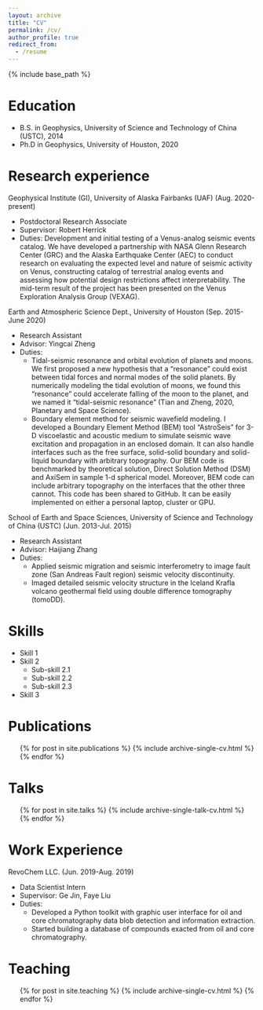 ```yaml
---
layout: archive
title: "CV"
permalink: /cv/
author_profile: true
redirect_from:
  - /resume
---
```


{% include base_path %}

Education
======
* B.S. in Geophysics, University of Science and Technology of China (USTC), 2014
* Ph.D in Geophysics, University of Houston, 2020

Research experience
======
Geophysical Institute (GI), University of Alaska Fairbanks (UAF) (Aug. 2020-present)
* Postdoctoral Research Associate                           
* Supervisor: Robert Herrick				  
*	Duties: Development and initial testing of a Venus-analog seismic events catalog. We have developed a partnership with NASA Glenn Research Center (GRC) and the Alaska Earthquake Center (AEC) to conduct research on evaluating the expected level and nature of seismic activity on Venus, constructing catalog of terrestrial analog events and assessing how potential design restrictions affect interpretability. The mid-term result of the project has been presented on the Venus Exploration Analysis Group (VEXAG).

Earth and Atmospheric Science Dept., University of Houston  (Sep. 2015-June 2020)				
* Research Assistant	                           
* Advisor: Yingcai Zheng					
* Duties: 
  * Tidal-seismic resonance and orbital evolution of planets and moons. We first proposed a new hypothesis that a “resonance” could exist between tidal forces and normal modes of the solid planets. By numerically modeling the tidal evolution of moons, we found this “resonance” could accelerate falling of the moon to the planet, and we named it “tidal-seismic resonance” (Tian and Zheng, 2020, Planetary and Space Science). 
  * Boundary element method for seismic wavefield modeling. I developed a Boundary Element Method (BEM) tool “AstroSeis” for 3-D viscoelastic and acoustic medium to simulate seismic wave excitation and propagation in an enclosed domain. It can also handle interfaces such as the free surface, solid-solid boundary and solid-liquid boundary with arbitrary topography. Our BEM code is benchmarked by theoretical solution, Direct Solution Method (DSM) and AxiSem in sample 1-d spherical model. Moreover, BEM code can include arbitrary topography on the interfaces that the other three cannot. This code has been shared to GitHub. It can be easily implemented on either a personal laptop, cluster or GPU. 

School of Earth and Space Sciences, University of Science and Technology of China (USTC)	(Jun. 2013-Jul. 2015)	
*  Research Assistant	                               
*  Advisor: Haijiang Zhang				          
* Duties: 
  * Applied seismic migration and seismic interferometry to image fault zone (San Andreas Fault region) seismic velocity discontinuity.
  * Imaged detailed seismic velocity structure in the Iceland Krafla volcano geothermal field using double difference tomography (tomoDD).




  
Skills
======
* Skill 1
* Skill 2
  * Sub-skill 2.1
  * Sub-skill 2.2
  * Sub-skill 2.3
* Skill 3

Publications
======
  <ul>{% for post in site.publications %}
    {% include archive-single-cv.html %}
  {% endfor %}</ul>
  
Talks
======
  <ul>{% for post in site.talks %}
    {% include archive-single-talk-cv.html %}
  {% endfor %}</ul>
  
 Work Experience
======
   RevoChem LLC.  (Jun. 2019-Aug. 2019)
*  Data Scientist Intern		
*  Supervisor: Ge Jin, Faye Liu					
* Duties: 
  * Developed a Python toolkit with graphic user interface for oil and core chromatography data blob detection and information extraction.
  *	Started building a database of compounds exacted from oil and core chromatography.
 

  
Teaching
======
  <ul>{% for post in site.teaching %}
    {% include archive-single-cv.html %}
  {% endfor %}</ul>
  

